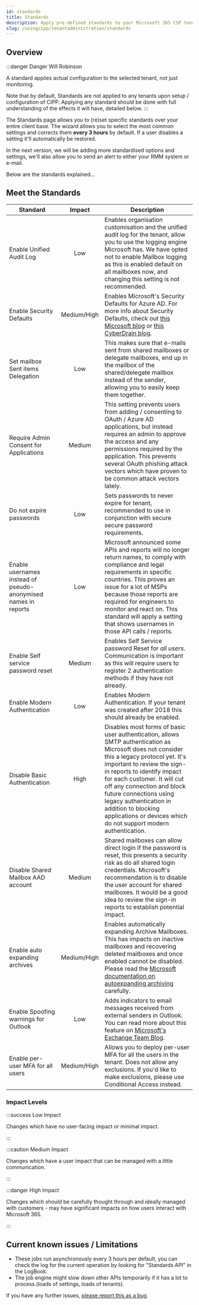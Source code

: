 ```yaml
---
id: standards
title: Standards
description: Apply pre-defined standards to your Microsoft 365 CSP tenants.
slug: /usingcipp/tenantadministration/standards
---
```


## Overview

:::danger Danger Will Robinson

A standard applies actual configuration to the selected tenant, not just monitoring.

Note that by default, Standards are not applied to any tenants upon setup / configuration of CIPP.  Applying any standard should be done with full understanding of the effects it will have, detailed below.
:::

The Standards page allows you to (re)set specific standards over your entire client base. The wizard allows you to select the most common settings and corrects them **every 3 hours** by default. If a user disables a setting it'll automatically be restored.

In the next version, we will be adding more standardised options and settings, we'll also allow you to send an alert to either your RMM system or e-mail. 

Below are the standards explained...

## Meet the Standards

| Standard                                                       | Impact      | Description                                                                                                |
|----------------------------------------------------------------|:-----------:|------------------------------------------------------------------------------------------------------------|
| Enable Unified Audit Log                                       | Low         | Enables organisation customisation and the unified audit log for the tenant, allow you to use the logging engine Microsoft has. We have opted not to enable Mailbox logging as this is enabled default on all mailboxes now, and changing this setting is not recommended. |
| Enable Security Defaults                                       | Medium/High | Enables Microsoft's Security Defaults for Azure AD. For more info about Security Defaults, check out [this Microsoft blog](https://docs.microsoft.com/en-us/azure/active-directory/fundamentals/concept-fundamentals-security-defaults) or [this CyberDrain blog](https://www.cyberdrain.com/automating-with-powershell-enabling-secure-defaults-and-sd-explained/). |
| Set mailbox Sent items Delegation                              | Low         | This makes sure that e-mails sent from shared mailboxes or delegate mailboxes, end up in the mailbox of the shared/delegate mailbox instead of the sender, allowing you to easily keep them together. |
| Require Admin Consent for Applications                         | Medium      | This setting prevents users from adding / consenting to OAuth / Azure AD applications, but instead requires an admin to approve the access and any permissions required by the application. This prevents several OAuth phishing attack vectors which have proven to be common attack vectors lately. |
| Do not expire passwords                                        | Low         | Sets passwords to never expire for tenant, recommended to use in conjunction with secure secure password requirements. |
| Enable usernames instead of pseudo-anonymised names in reports | Low         | Microsoft announced some APIs and reports will no longer return names, to comply with compliance and legal requirements in specific countries. This proves an issue for a lot of MSPs because those reports are required for engineers to monitor and react on. This standard will apply a setting that shows usernames in those API calls / reports. |
| Enable Self service password reset                             | Medium      | Enables Self Service password Reset for *all users*. Communication is important as this will require users to register 2 authentication methods if they have not already. |
| Enable Modern Authentication                                   | Low         | Enables Modern Authentication. If your tenant was created after 2018 this should already be enabled. |
| Disable Basic Authentication                                   | High        | Disables most forms of basic user authentication, allows SMTP authentication as Microsoft does not consider this a legacy protocol yet. It's important to review the sign-in reports to identify impact for each customer. It will cut off any connection and block future connections using legacy authentication in addition to blocking applications or devices which do not support modern authentication. |
| Disable Shared Mailbox AAD account                             | Medium      | Shared mailboxes can allow direct login if the password is reset, this presents a security risk as do all shared login credentials. Microsoft's recommendation is to disable the user account for shared mailboxes. It would be a good idea to review the sign-in reports to establish potential impact. |
| Enable auto expanding archives                                 | Medium/High | Enables automatically expanding Archive Mailboxes. This has impacts on inactive mailboxes and recovering deleted mailboxes and once enabled cannot be disabled. Please read the [Microsoft documentation on autoexpanding archiving](https://docs.microsoft.com/en-gb/microsoft-365/compliance/enable-autoexpanding-archiving?view=o365-worldwide#before-you-enable-auto-expanding-archiving) carefully. |
| Enable Spoofing warnings for Outlook                           | Low         | Adds indicators to email messages received from external senders in Outlook. You can read more about this feature on [Microsoft's Exchange Team Blog](https://techcommunity.microsoft.com/t5/exchange-team-blog/native-external-sender-callouts-on-email-in-outlook/ba-p/2250098). |
| Enable per-user MFA for all users                              | Medium/High | Allows you to deploy per-user MFA for all the users in the tenant. Does not allow any exclusions. If you'd like to make exclusions, please use Conditional Access instead. |

### Impact Levels

:::success Low Impact

Changes which have no user-facing impact or minimal impact.

:::

:::caution Medium Impact

Changes which have a user impact that can be managed with a little communication.

:::

:::danger High Impact

Changes which should be carefully thought through and ideally managed with customers - may have significant impacts on how users interact with Microsoft 365.

:::

## Current known issues / Limitations

* These jobs run asynchronously every 3 hours per default, you can check the log for the current operation by looking for "Standards API" in the LogBook.
* The job engine might slow down other APIs temporarily if it has a lot to process.(loads of settings, loads of tenants).

If you have any further issues, [please report this as a bug](https://github.com/KelvinTegelaar/CIPP/issues/new?assignees=&labels=&template=bug_report.md&title=BUG%3A+).
